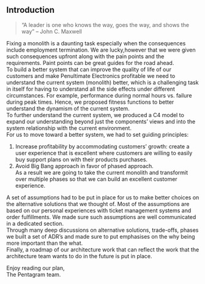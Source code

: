 
## Introduction
> “A leader is one who knows the way, goes the way, and shows the way” – John C. Maxwell

Fixing a monolith is a daunting task especially when the consequences include employment termination. We are lucky,however that we were given such consequences upfront along with the pain points and the requirements. Paint points can be great guides for the road ahead.</br> 
To build a better system that can improve the quality of life of our customers and make Penultimate Electronics profitable we need to understand the current system (monolith) better, which is a challenging task in itself for having to understand all the side effects under different circumstances. For example, performance during normal hours vs. failure during peak times. Hence, we proposed fitness functions to better understand the dynamism of the current system. </br> 
To further understand the current system, we produced a C4 model to expand our understanding beyond just the components’ views and into the system relationship with the current environment.</br> 
For us to move toward a better system, we had to set guiding principles: 
1. Increase profitability by accommodating customers’ growth: create a user experience that is excellent where customers are willing to easily buy support plans on with their products purchases. 
1. Avoid Big Bang approach in favor of phased approach.  
As a result we are going to take the current monolith and transformit over multiple phases so that we can build an excellent customer experience. </br>

A set of assumptions had to be put in place for us to make better choices on the alternative solutions that we thought of. Most of the assumptions are based on our personal experiences with ticket management systems and order fulfillments. We made sure such assumptions are well communicated in a dedicated section. </br> 
Through many deep discussions on alternative solutions, trade-offs, phases we built a set of ADR’s and made sure to put emphasises on the why being more important than the what. </br>
Finally, a roadmap of our architecture work that can reflect the work that the architecture team wants to do in the future is put in place. </br>

Enjoy reading our plan,</br>
The Pentagram team.  
